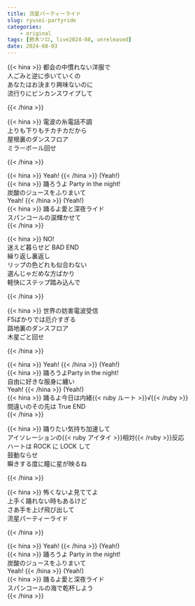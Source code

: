 ```yaml
---
title: 流星パーティーライド
slug: ryusei-partyride
categories: 
    - original
tags: [鈴木ソロ, live2024-08, unreleased]
date: 2024-08-03
---
```


{{< hina >}}
都会の中慣れない洋服で  
人ごみと逆に歩いていくの  
あなたはお決まり興味ないのに  
流行りにビンカンスワイプして  

{{< /hina >}}

{{< hina >}}
電波の糸電話不調  
上りも下りもチカチカだから  
屋根裏のダンスフロア  
ミラーボール回せ  

{{< /hina >}}

{{< hina >}}
Yeah! 
{{< /hina >}}
(Yeah!)  
{{< hina >}}
踊ろうよ Party in the night!  
炭酸のジュースをふりまいて  
Yeah! 
{{< /hina >}}
(Yeah!)  
{{< hina >}}
踊るよ愛と深夜ライド  
スパンコールの涙輝かせて  
{{< /hina >}}

{{< hina >}}
NO!  
迷えど暮らせど BAD END  
繰り返し裏返し  
リップの色どれも似合わない  
選んじゃだめな方ばかり  
軽快にステップ踏み込んで  

{{< /hina >}}

{{< hina >}}
世界の妨害電波受信  
F5ばかりでは厄介すぎる  
路地裏のダンスフロア  
木星ごと回せ  

{{< /hina >}}

{{< hina >}}
Yeah! 
{{< /hina >}}
(Yeah!)  
{{< hina >}}
踊ろうよParty in the night!  
自由に好きな服身に纏い  
Yeah! 
{{< /hina >}}
(Yeah!)  
{{< hina >}}
踊るよ今日は内緒{{< ruby ルート >}}√{{< /ruby >}}  
間違いのその先は True END  
{{< /hina >}}

{{< hina >}}
踊りたい気持ち加速して  
アイソレーションの{{< ruby アイタイ >}}相対{{< /ruby >}}反応  
ハートは ROCK に LOCK して  
鼓動ならせ  
瞬きする度に瞳に星が映るね  

{{< /hina >}}

{{< hina >}}
怖くないよ見ててよ  
上手く踊れない時もあるけど  
さあ手を上げ飛び出して  
流星パーティーライド  

{{< /hina >}}

{{< hina >}}
Yeah! 
{{< /hina >}}
(Yeah!)  
{{< hina >}}
踊ろうよ Party in the night!  
炭酸のジュースをふりまいて  
Yeah! 
{{< /hina >}}
(Yeah!)  
{{< hina >}}
踊るよ愛と深夜ライド  
スパンコールの海で乾杯しよう  
{{< /hina >}}